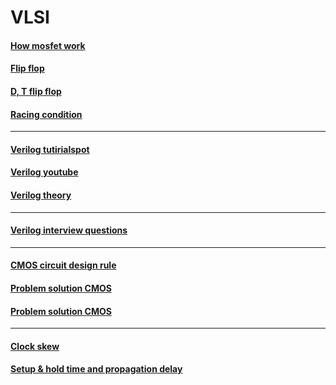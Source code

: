 # VLSI  
#### [How mosfet work](https://www.youtube.com/watch?v=Bfvyj88Hs_o)   
#### [Flip flop](https://www.youtube.com/watch?v=ZNxnlvdiC-A)  
#### [D, T flip flop](https://www.youtube.com/watch?v=WVoOJUlR87Y&list=PLxSt9YDBipm4gc9SS7nRNOKslHgzCqG18&index=20)  
#### [Racing condition](https://www.youtube.com/watch?v=trPGhO7MPnw&list=PLBlnK6fEyqRjMH3mWf6kwqiTbT798eAOm&index=155)  
-------------------------------------------------------------------------------
#### [Verilog tutirialspot](https://www.javatpoint.com/verilog)  
#### [Verilog youtube](https://www.youtube.com/watch?v=S26TPZm4zzM&list=PL3Soy1ohxlP1TLpcbYXYcVWItRy_XrUk8)  
#### [Verilog theory](https://www.youtube.com/watch?v=DdoCjyTzhQY&list=PLgwJf8NK-2e6au9bX9P_bA3ywxqigCsaC) 
--------------------------------------------------------------------------------  
#### [Verilog interview questions](https://www.javatpoint.com/vlsi-interview-questions)
--------------------------------------------------------------------------------
#### [CMOS circuit design rule](https://www.youtube.com/watch?v=Ado4CD7jd68&t=4s)  
#### [Problem solution CMOS](https://www.youtube.com/watch?v=CoTR3bwtW_c)  
#### [Problem solution CMOS](https://www.youtube.com/watch?v=eEl1upSlW3w)  
-----------------------------------------------------------------------------------
#### [Clock skew](https://www.allaboutcircuits.com/technical-articles/what-is-clock-skew-understanding-clock-skew-and-clock-distribution-networks/) 
#### [Setup & hold time and propagation delay](https://www.youtube.com/watch?v=3t8ndX2hqHA)
